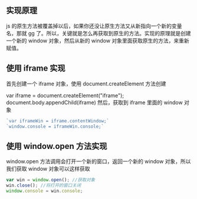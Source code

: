 ## 实现原理

js 的原生方法被覆盖掉以后，如果你还没让原生方法又从新指向一个新的变量名，那就 gg 了。所以，关键就是怎么再获取到原生的方法。实现的原理就是创建一个新的 window 对象，然后从新的 window 对象里面获取原生的方法，来重新赋值。

## 使用 iframe 实现

首先创建一个 iframe 对象，使用 document.createElement 方法创建

var iframe = document.createElement("iframe"); document.body.appendChild(iframe)
然后，获取到 iframe 里面的 window 对象

```JavaScript
`var iframeWin = iframe.contentWindow;`
`window.console = iframeWin.console;`
```

## 使用 window.open 方法实现

window.open 方法调用会打开一个新的窗口，返回一个新的 window 对象，所以我们获取 window 对象可以这样获取

```JavaScript
var win = window.open(); //获取对象
win.close(); //将打开的窗口关闭
window.console = win.console;
```

